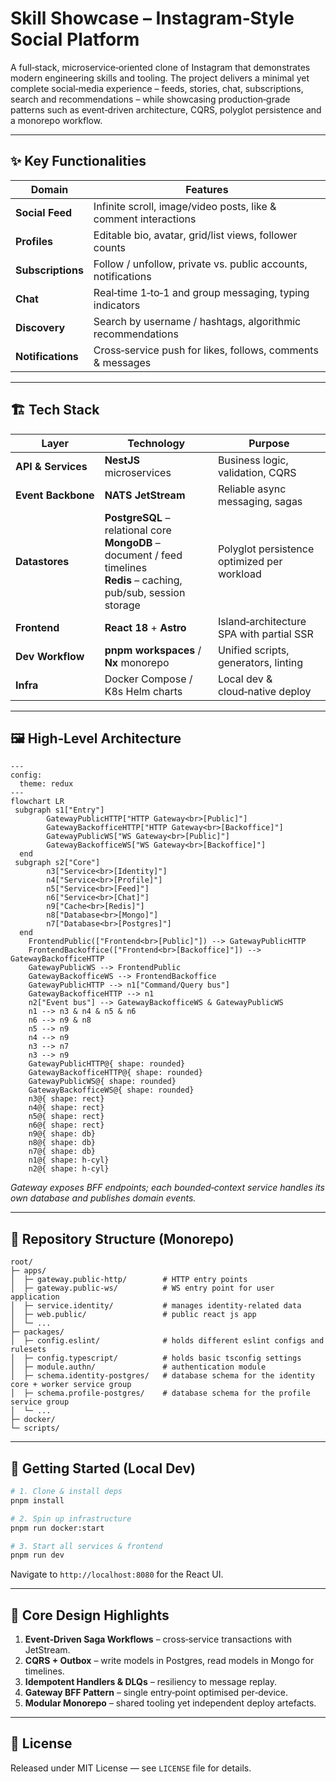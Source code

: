 # Skill Showcase – Instagram‑Style Social Platform

A full‑stack, microservice‑oriented clone of Instagram that demonstrates modern engineering skills and tooling. The project delivers a minimal yet complete social‑media experience – feeds, stories, chat, subscriptions, search and recommendations – while showcasing production‑grade patterns such as event‑driven architecture, CQRS, polyglot persistence and a monorepo workflow.

---

## ✨ Key Functionalities

| Domain            | Features                                                        |
| ----------------- | --------------------------------------------------------------- |
| **Social Feed**   | Infinite scroll, image/video posts, like & comment interactions |
| **Profiles**      | Editable bio, avatar, grid/list views, follower counts          |
| **Subscriptions** | Follow / unfollow, private vs. public accounts, notifications   |
| **Chat**          | Real‑time 1‑to‑1 and group messaging, typing indicators         |
| **Discovery**     | Search by username / hashtags, algorithmic recommendations      |
| **Notifications** | Cross‑service push for likes, follows, comments & messages      |

---

## 🏗️ Tech Stack

| Layer              | Technology                                                                                                                       | Purpose                                     |
| ------------------ | -------------------------------------------------------------------------------------------------------------------------------- | ------------------------------------------- |
| **API & Services** | **NestJS** microservices                                                                                                         | Business logic, validation, CQRS            |
| **Event Backbone** | **NATS JetStream**                                                                                                               | Reliable async messaging, sagas             |
| **Datastores**     | **PostgreSQL** – relational core <br> **MongoDB** – document / feed timelines <br> **Redis** – caching, pub/sub, session storage | Polyglot persistence optimized per workload |
| **Frontend**       | **React 18** + **Astro**                                                                                                         | Island‑architecture SPA with partial SSR    |
| **Dev Workflow**   | **pnpm workspaces** / **Nx** monorepo                                                                                            | Unified scripts, generators, linting        |
| **Infra**          | Docker Compose / K8s Helm charts                                                                                                 | Local dev & cloud‑native deploy             |

---

## 🖼️ High‑Level Architecture

```mermaid
---
config:
  theme: redux
---
flowchart LR
 subgraph s1["Entry"]
        GatewayPublicHTTP["HTTP Gateway<br>[Public]"]
        GatewayBackofficeHTTP["HTTP Gateway<br>[Backoffice]"]
        GatewayPublicWS["WS Gateway<br>[Public]"]
        GatewayBackofficeWS["WS Gateway<br>[Backoffice]"]
  end
 subgraph s2["Core"]
        n3["Service<br>[Identity]"]
        n4["Service<br>[Profile]"]
        n5["Service<br>[Feed]"]
        n6["Service<br>[Chat]"]
        n9["Cache<br>[Redis]"]
        n8["Database<br>[Mongo]"]
        n7["Database<br>[Postgres]"]
  end
    FrontendPublic(["Frontend<br>[Public]"]) --> GatewayPublicHTTP
    FrontendBackoffice(["Frontend<br>[Backoffice]"]) --> GatewayBackofficeHTTP
    GatewayPublicWS --> FrontendPublic
    GatewayBackofficeWS --> FrontendBackoffice
    GatewayPublicHTTP --> n1["Command/Query bus"]
    GatewayBackofficeHTTP --> n1
    n2["Event bus"] --> GatewayBackofficeWS & GatewayPublicWS
    n1 --> n3 & n4 & n5 & n6
    n6 --> n9 & n8
    n5 --> n9
    n4 --> n9
    n3 --> n7
    n3 --> n9
    GatewayPublicHTTP@{ shape: rounded}
    GatewayBackofficeHTTP@{ shape: rounded}
    GatewayPublicWS@{ shape: rounded}
    GatewayBackofficeWS@{ shape: rounded}
    n3@{ shape: rect}
    n4@{ shape: rect}
    n5@{ shape: rect}
    n6@{ shape: rect}
    n9@{ shape: db}
    n8@{ shape: db}
    n7@{ shape: db}
    n1@{ shape: h-cyl}
    n2@{ shape: h-cyl}

```

*Gateway exposes BFF endpoints; each bounded‑context service handles its own database and publishes domain events.*

---

## 📁 Repository Structure (Monorepo)

```
root/
├─ apps/
│  ├─ gateway.public-http/        # HTTP entry points
│  ├─ gateway.public-ws/          # WS entry point for user application
│  ├─ service.identity/           # manages identity-related data
│  ├─ web.public/                 # public react js app
│  └─ ...
├─ packages/
│  ├─ config.eslint/              # holds different eslint configs and rulesets
│  ├─ config.typescript/          # holds basic tsconfig settings
│  ├─ module.authn/               # authentication module
│  ├─ schema.identity-postgres/   # database schema for the identity core + worker service group
│  ├─ schema.profile-postgres/    # database schema for the profile service group
│  └─ ...
├─ docker/
└─ scripts/
```

---

## 🚀 Getting Started (Local Dev)

```bash
# 1. Clone & install deps
pnpm install

# 2. Spin up infrastructure
pnpm run docker:start

# 3. Start all services & frontend
pnpm run dev
```

Navigate to `http://localhost:8080` for the React UI.

---

## 🧩 Core Design Highlights

1. **Event‑Driven Saga Workflows** – cross‑service transactions with JetStream.
2. **CQRS + Outbox** – write models in Postgres, read models in Mongo for timelines.
3. **Idempotent Handlers & DLQs** – resiliency to message replay.
4. **Gateway BFF Pattern** – single entry‑point optimised per‑device.
5. **Modular Monorepo** – shared tooling yet independent deploy artefacts.

---

## 📝 License

Released under MIT License — see `LICENSE` file for details.
